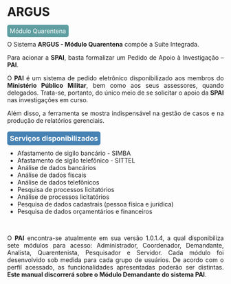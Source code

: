 # ARGUS 

<span style="background-color: #5F9EA0; border-radius: 5px; padding: 6px; color: #FFFFFF ">Módulo Quarentena</span>

<p style="text-align: justify;">O Sistema <strong>ARGUS - Módulo Quarentena</strong> compõe a Suíte Integrada. </p>

<p style="text-align: justify;">Para acionar a <strong>SPAI</strong>, basta formalizar um Pedido de Apoio à Investigação – <strong>PAI</strong>.</p>

<p style="text-align: justify;">O <strong>PAI</strong> é um sistema de pedido eletrônico disponibilizado aos membros do <strong>Ministério Público Militar</strong>, bem como aos seus assessores, quando delegados. Trata-se, portanto, do único meio de se solicitar o apoio da <strong>SPAI</strong> nas investigações em curso.</p>

<p style="text-align: justify;">Além disso, a ferramenta se mostra indispensável na gestão de casos e na produção de relatórios gerenciais. </p>

### <span style="background-color: #4682B4; border-radius: 5px; padding: 6px; color: #FFFFFF">Serviços disponibilizados</span>

<ul class="seletor">
    <li> Afastamento de sigilo bancário - SIMBA </li>
    <li> Afastamento de sigilo telefônico - SITTEL </li>
    <li> Análise de dados bancários </li>
    <li> Análise de dados fiscais </li>  
    <li> Análise de dados telefônicos </li> 
    <li> Pesquisa de processos licitatórios </li> 
    <li> Análise de processos licitatórios </li>
    <li> Pesquisa de dados cadastrais (pessoa física e jurídica) </li>
    <li> Pesquisa de dados orçamentários e financeiros </li>
</ul><br>

<p style="text-align: justify;"> O <strong>PAI</strong> encontra-se atualmente em sua versão 1.0.1.4, a qual disponibiliza sete módulos para acesso: Administrador, Coordenador, Demandante, Analista, Quarentenista, Pesquisador e Servidor. Cada módulo foi desenvolvido sob medida para cada grupo de usuários. De acordo com o perfil acessado, as funcionalidades apresentadas poderão ser distintas. <strong>Este manual discorrerá sobre o Módulo Demandante do sistema PAI</strong>.</p>
